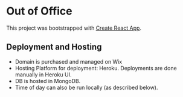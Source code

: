 # Out of Office

This project was bootstrapped with [Create React App](https://github.com/facebook/create-react-app).

## Deployment and Hosting

- Domain is purchased and managed on Wix
- Hosting Platform for deployment: Heroku. Deployments are done manually in Heroku UI.
- DB is hosted in MongoDB.
- Time of day can also be run locally (as described below).
